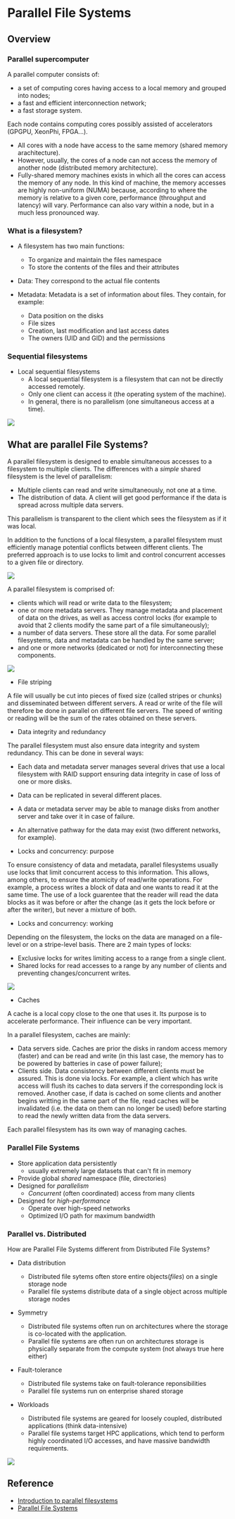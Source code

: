 
# Parallel File Systems

## Overview

### Parallel supercomputer

A parallel computer consists of:
  - a set of computing cores having access to a local memory and grouped into nodes;
  - a fast and efficient interconnection network;
  - a fast storage system.

Each node contains computing cores possibly assisted of accelerators (GPGPU, XeonPhi, FPGA...).
  - All cores with a node have access to the same memory (shared memory arachitecture).
  - However, usually, the cores of a node can not access the memory of another node (distributed memory architecture).
  - Fully-shared memory machines exists in which all the cores can access the memory of any node. In this kind of machine, the memory accesses are highly non-uniform (NUMA) because, according to where the memory is relative to a given core, performance (throughput and latency) will vary. Performance can also vary within a node, but in a much less pronounced way.

### What is a filesystem?

- A filesystem has two main functions:
  - To organize and maintain the files namespace
  - To store the contents of the files and their attributes

- Data: They correspond to the actual file contents

- Metadata: Metadata is a set of information about files. They contain, for example:
  - Data position on the disks
  - File sizes
  - Creation, last modification and last access dates
  - The owners (UID and GID) and the permissions

### Sequential filesystems

- Local sequential filesystems
  - A local sequential filesystem is a filesystem that can not be directly accessed remotely.
  - Only one client can access it (the operating system of the machine).
  - In general, there is no parallelism (one simultaneous access at a time).

![](./images/ex4_filesystem.png)

## What are parallel File Systems?

A parallel filesystem is designed to enable simultaneous accesses to a filesystem to multiple clients. The differences with a _simple_ shared filesystem is the level of parallelism:
  - Multiple clients can read and write simultaneously, not one at a time.
  - The distribution of data. A client will get good performance if the data is spread across multiple data servers.

This parallelism is transparent to the client which sees the filesystem as if it was local.

In addition to the functions of a local filesystem, a parallel filesystem must efficiently manage potential conflicts between different clients. The preferred approach is to use locks to limit and control concurrent accesses to a given file or directory.

![](./images/parallel_filesystems.png)

A parallel filesystem is comprised of:
  - clients which will read or write data to the filesystem;
  - one or more metadata servers. They manage metadata and placement of data on the drives, as well as access control locks (for example to avoid that 2 clients modify the same part of a file simultaneously);
  - a number of data servers. These store all the data. For some parallel filesystems, data and metadata can be handled by the same server;
  - and one or more networks (dedicated or not) for interconnecting these components.

![](./images/file_striping.png)

- File striping

A file will usually be cut into pieces of fixed size (called stripes or chunks) and disseminated between different servers. A read or write of the file will therefore be done in parallel on different file servers. The speed of writing or reading will be the sum of the rates obtained on these servers.

- Data integrity and redundancy

The parallel filesystem must also ensure data integrity and system redundancy. This can be done in several ways:
  - Each data and metadata server manages several drives that use a local filesystem with RAID support ensuring data integrity in case of loss of one or more disks.
  - Data can be replicated in several different places.
  - A data or metadata server may be able to manage disks from another server and take over it in case of failure.
  - An alternative pathway for the data may exist (two different networks, for example).

- Locks and concurrency: purpose

To ensure consistency of data and metadata, parallel filesystems usually use locks that limit concurrent access to this information. This allows, among others, to ensure the atomicity of read/write operations. For example, a process writes a block of data and one wants to read it at the same time. The use of a lock guarentee that the reader will read the data blocks as it was before or after the change (as it gets the lock before or after the writer), but never a mixture of both.

- Locks and concurrency: working

Depending on the filesystem, the locks on the data are managed on a file-level or on a stripe-level basis. There are 2 main types of locks:
  - Exclusive locks for writes limiting access to a range from a single client.
  - Shared locks for read accesses to a range by any number of clients and preventing changes/concurrent writes.

![](./images/locks_and_concurrency.png)

- Caches

A cache is a local copy close to the one that uses it. Its purpose is to accelerate performance. Their influence can be very important.

In a parallel filesystem, caches are mainly:
  - Data servers side. Caches are prior the disks in random access memory (faster) and can be read and write (in this last case, the memory has to be powered by batteries in case of power failure);
  - Clients side. Data consistency between different clients must be assured. This is done via locks. For example, a client which has write access will flush its caches to data servers if the corresponding lock is removed. Another case, if data is cached on some clients and another begins writting in the same part of the file, read caches will be invalidated (i.e. the data on them can no longer be used) before starting to read the newly written data from the data servers.

Each parallel filesystem has its own way of managing caches.

### Parallel File Systems

- Store application data persistently
  - usually extremely large datasets that can't fit in memory
- Provide global _shared_ namespace (file, directories)
- Designed for _parallelism_
  - _Concurrent_ (often coordinated) access from many clients
- Designed for _high-performance_
  - Operate over high-speed networks
  - Optimized I/O path for maximum bandwidth

### Parallel vs. Distributed

How are Parallel File Systems different from Distributed File Systems?

- Data distribution
  - Distributed file sytems often store entire objects(_files_) on a single storage node
  - Parallel file systems distribute data of a single object across multiple storage nodes

- Symmetry
  - Distributed file systems often run on architectures where the storage is co-located with the application.
  - Parallel file systems are often run on architectures storage is physically separate from the compute system (not always true here either)

- Fault-tolerance
  - Distributed file systems take on fault-tolerance reponsibilities
  - Parallel file systems run on enterprise shared storage

- Workloads
  - Distributed file systems are geared for loosely coupled, distributed applications (think data-intensive)
  - Parallel file systems target HPC applications, which tend to perform highly coordinated I/O accesses, and have massive bandwidth requirements.

![](./images/parallel_file_system.png)

## Reference

- [Introduction to parallel filesystems](http://www.idris.fr/media/docs/docu/idris/idris_patc_filesystems_proj.pdf)
- [Parallel File Systems](http://www.cs.iit.edu/~iraicu/teaching/CS554-F13/lecture17-pfs-sam-lang.pdf)
